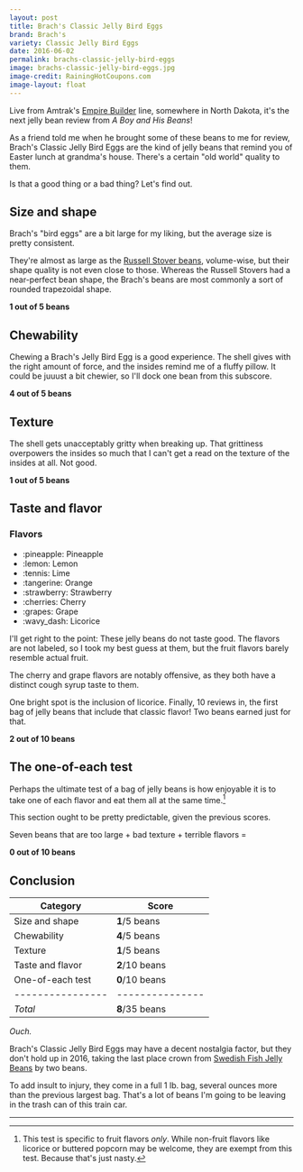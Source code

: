 ```yaml
---
layout: post
title: Brach's Classic Jelly Bird Eggs
brand: Brach's
variety: Classic Jelly Bird Eggs
date: 2016-06-02
permalink: brachs-classic-jelly-bird-eggs
image: brachs-classic-jelly-bird-eggs.jpg
image-credit: RainingHotCoupons.com
image-layout: float
---
```


Live from Amtrak's [Empire Builder](https://www.amtrak.com/empire-builder-train)
line, somewhere in North Dakota, it's the next jelly bean review from
<cite>A Boy and His Beans</cite>!

As a friend told me when he brought some of these beans to me for review,
Brach's Classic Jelly Bird Eggs are the kind of jelly beans that
remind you of Easter lunch at grandma's house.
There's a certain "old world" quality to them.

Is that a good thing or a bad thing? Let's find out.


## Size and shape

Brach's "bird eggs" are a bit large for my liking,
but the average size is pretty consistent.

They're almost as large as the
[Russell Stover beans](/russell-stover-pectin-jelly-beans),
volume-wise, but their shape quality is not even close to those.
Whereas the Russell Stovers had a near-perfect bean shape,
the Brach's beans are most commonly a sort of rounded trapezoidal shape.

**1 out of 5 beans**


## Chewability

Chewing a Brach's Jelly Bird Egg is a good experience.
The shell gives with the right amount of force,
and the insides remind me of a fluffy pillow.
It could be juuust a bit chewier, so I'll dock one bean from this subscore.

**4 out of 5 beans**


## Texture

The shell gets unacceptably gritty when breaking up.
That grittiness overpowers the insides so much that I can't get a read on
the texture of the insides at all. Not good.

**1 out of 5 beans**


## Taste and flavor

<div class="inset">
    <h3>Flavors</h3>
    <ul class="emoji-list">
        <li>:pineapple: Pineapple</li>
        <li>:lemon: Lemon</li>
        <li>:tennis: Lime</li>
        <li>:tangerine: Orange</li>
        <li>:strawberry: Strawberry</li>
        <li>:cherries: Cherry</li>
        <li>:grapes: Grape</li>
        <li>:wavy_dash: Licorice</li>
    </ul>
</div>

I'll get right to the point: These jelly beans do not taste good.
The flavors are not labeled, so I took my best guess at them,
but the fruit flavors barely resemble actual fruit.

The cherry and grape flavors are notably offensive,
as they both have a distinct cough syrup taste to them.

One bright spot is the inclusion of licorice.
Finally, 10 reviews in, the first bag of jelly beans that
include that classic flavor! Two beans earned just for that.

**2 out of 10 beans**


## The one-of-each test

Perhaps the ultimate test of a bag of jelly beans is how enjoyable it is
to take one of each flavor and eat them all at the same time.[^1]

This section ought to be pretty predictable, given the previous scores.

Seven beans that are too large + bad texture + terrible flavors =

**0 out of 10 beans**


## Conclusion

Category         | Score
---------------- | ---------------
Size and shape   | **1**/5 beans
Chewability      | **4**/5 beans
Texture          | **1**/5 beans
Taste and flavor | **2**/10 beans
One-of-each test | **0**/10 beans
---------------- | ---------------
_Total_          | **8**/35 beans

_Ouch._

Brach's Classic Jelly Bird Eggs may have a decent nostalgia factor,
but they don't hold up in 2016, taking the last place crown
from [Swedish Fish Jelly Beans](/swedish-fish-jelly-beans) by two beans.

To add insult to injury, they come in a full 1 lb. bag,
several ounces more than the previous largest bag.
That's a lot of beans I'm going to be leaving
in the trash can of this train car.


---

[^1]: This test is specific to fruit flavors _only_. While non-fruit flavors like licorice or buttered popcorn may be welcome, they are exempt from this test. Because that's just nasty.
